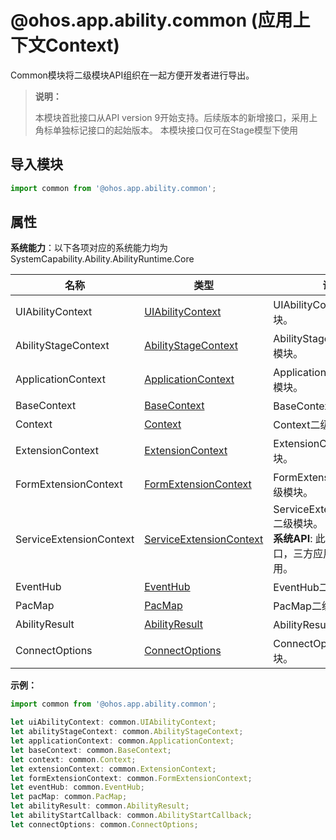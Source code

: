 # @ohos.app.ability.common (应用上下文Context)

Common模块将二级模块API组织在一起方便开发者进行导出。

> **说明：**
> 
> 本模块首批接口从API version 9开始支持。后续版本的新增接口，采用上角标单独标记接口的起始版本。
> 本模块接口仅可在Stage模型下使用

## 导入模块

```ts
import common from '@ohos.app.ability.common';
```
## 属性

**系统能力**：以下各项对应的系统能力均为SystemCapability.Ability.AbilityRuntime.Core

| 名称        | 类型                 | 说明                                                         |
| ----------- | -------------------- | ------------------------------------------------------------ |
| UIAbilityContext    | [UIAbilityContext](js-apis-inner-application-uiAbilityContext.md)               | UIAbilityContext二级模块。                                |
| AbilityStageContext   | [AbilityStageContext](js-apis-inner-application-abilityStageContext.md)               | AbilityStageContext二级模块。 |
| ApplicationContext   | [ApplicationContext](js-apis-inner-application-applicationContext.md)               | ApplicationContext二级模块。 |
| BaseContext   | [BaseContext](js-apis-inner-application-baseContext.md)               | BaseContext二级模块。 |
| Context   | [Context](js-apis-inner-application-context.md)               | Context二级模块。 |
| ExtensionContext   | [ExtensionContext](js-apis-inner-application-extensionContext.md)               | ExtensionContext二级模块。 |
| FormExtensionContext   | [FormExtensionContext](js-apis-inner-application-formExtensionContext.md)               | FormExtensionContext二级模块。 |
| ServiceExtensionContext | [ServiceExtensionContext](js-apis-inner-application-serviceExtensionContext.md) | ServiceExtensionContext二级模块。<br>**系统API**: 此接口为系统接口，三方应用不支持调用。|
| EventHub   | [EventHub](js-apis-inner-application-eventHub.md)               | EventHub二级模块。 |
| PacMap   | [PacMap](js-apis-inner-ability-dataAbilityHelper.md#pacmap)               | PacMap二级模块。 |
| AbilityResult   | [AbilityResult](js-apis-inner-ability-abilityResult.md)               | AbilityResult二级模块。 |
| ConnectOptions   | [ConnectOptions](js-apis-inner-ability-connectOptions.md)               | ConnectOptions二级模块。 |

**示例：**
```ts
import common from '@ohos.app.ability.common';

let uiAbilityContext: common.UIAbilityContext;
let abilityStageContext: common.AbilityStageContext;
let applicationContext: common.ApplicationContext;
let baseContext: common.BaseContext;
let context: common.Context;
let extensionContext: common.ExtensionContext;
let formExtensionContext: common.FormExtensionContext;
let eventHub: common.EventHub;
let pacMap: common.PacMap;
let abilityResult: common.AbilityResult;
let abilityStartCallback: common.AbilityStartCallback;
let connectOptions: common.ConnectOptions;
```
